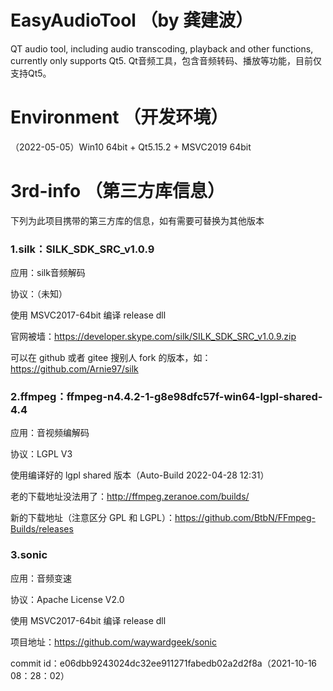 # EasyAudioTool （by 龚建波）
QT audio tool, including audio transcoding, playback and other functions, currently only supports Qt5. Qt音频工具，包含音频转码、播放等功能，目前仅支持Qt5。

# Environment （开发环境）
（2022-05-05）Win10 64bit + Qt5.15.2 + MSVC2019 64bit

# 3rd-info （第三方库信息）
下列为此项目携带的第三方库的信息，如有需要可替换为其他版本

### 1.silk：SILK_SDK_SRC_v1.0.9 
应用：silk音频解码

协议：（未知）

使用 MSVC2017-64bit 编译 release dll

官网被墙：https://developer.skype.com/silk/SILK_SDK_SRC_v1.0.9.zip 

可以在 github 或者 gitee 搜别人 fork 的版本，如：https://github.com/Arnie97/silk

### 2.ffmpeg：ffmpeg-n4.4.2-1-g8e98dfc57f-win64-lgpl-shared-4.4
应用：音视频编解码

协议：LGPL V3

使用编译好的 lgpl shared 版本（Auto-Build 2022-04-28 12:31）

老的下载地址没法用了：http://ffmpeg.zeranoe.com/builds/ 

新的下载地址（注意区分 GPL 和 LGPL）：https://github.com/BtbN/FFmpeg-Builds/releases

### 3.sonic
应用：音频变速

协议：Apache License V2.0

使用 MSVC2017-64bit 编译 release dll

项目地址：https://github.com/waywardgeek/sonic

commit id：e06dbb9243024dc32ee911271fabedb02a2d2f8a（2021-10-16 08：28：02）